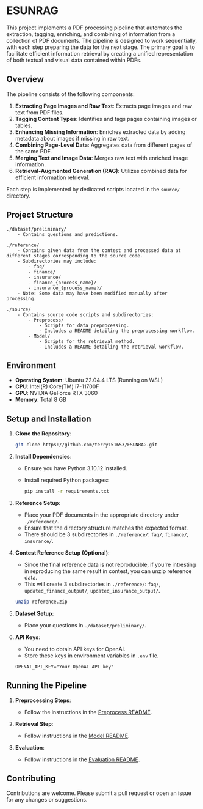 # ESUNRAG

This project implements a PDF processing pipeline that automates the extraction, tagging, enriching, and combining of information from a collection of PDF documents. The pipeline is designed to work sequentially, with each step preparing the data for the next stage. The primary goal is to facilitate efficient information retrieval by creating a unified representation of both textual and visual data contained within PDFs.

## Overview

The pipeline consists of the following components:

1. **Extracting Page Images and Raw Text**: Extracts page images and raw text from PDF files.
2. **Tagging Content Types**: Identifies and tags pages containing images or tables.
3. **Enhancing Missing Information**: Enriches extracted data by adding metadata about images if missing in raw text.
4. **Combining Page-Level Data**: Aggregates data from different pages of the same PDF.
5. **Merging Text and Image Data**: Merges raw text with enriched image information.
6. **Retrieval-Augmented Generation (RAG)**: Utilizes combined data for efficient information retrieval.

Each step is implemented by dedicated scripts located in the `source/` directory.

## Project Structure

```
./dataset/preliminary/
    - Contains questions and predictions.

./reference/
    - Contains given data from the contest and processed data at different stages corresponding to the source code.
    - Subdirectories may include:
        - faq/
        - finance/
        - insurance/
        - finance_{process_name}/
        - insurance_{process_name}/
    - Note: Some data may have been modified manually after processing.

./source/
    - Contains source code scripts and subdirectories:
        - Preprocess/
            - Scripts for data preprocessing.
            - Includes a README detailing the preprocessing workflow.
        - Model/
            - Scripts for the retrieval method.
            - Includes a README detailing the retrieval workflow.
```

## Environment

- **Operating System**: Ubuntu 22.04.4 LTS (Running on WSL)
- **CPU**: Intel(R) Core(TM) i7-11700F
- **GPU**: NVIDIA GeForce RTX 3060
- **Memory**: Total 8 GB

## Setup and Installation

1. **Clone the Repository**:

   ```bash
   git clone https://github.com/terry151653/ESUNRAG.git
   ```

2. **Install Dependencies**:

   - Ensure you have Python 3.10.12 installed.
   - Install required Python packages:

     ```bash
     pip install -r requirements.txt
     ```

3. **Reference Setup**:

   - Place your PDF documents in the appropriate directory under `./reference/`.
   - Ensure that the directory structure matches the expected format.
   - There should be 3 subdirectories in `./reference/`: `faq/`, `finance/`, `insurance/`.

4. **Contest Reference Setup (Optional)**:

   - Since the final reference data is not reproducible, if you're intresting in reproducing the same result in contest, you can unzip reference data.
   - This will create 3 subdirectories in `./reference/`: `faq/`, `updated_finance_output/`, `updated_insurance_output/`.
   ```bash
   unzip reference.zip
   ```

5. **Dataset Setup**:
   - Place your questions in `./dataset/preliminary/`.

6. **API Keys**:

   - You need to obtain API keys for OpenAI.
   - Store these keys in environment variables in `.env` file.
   ```
   OPENAI_API_KEY="Your OpenAI API key"
   ```

## Running the Pipeline

1. **Preprocessing Steps**:
   - Follow the instructions in the [Preprocess README](source/Preprocess/README.md).

2. **Retrieval Step**:
   - Follow instructions in the [Model README](source/Model/README.md).

3. **Evaluation**:
   - Follow instructions in the [Evaluation README](evaluation/README.md).

## Contributing

Contributions are welcome. Please submit a pull request or open an issue for any changes or suggestions.